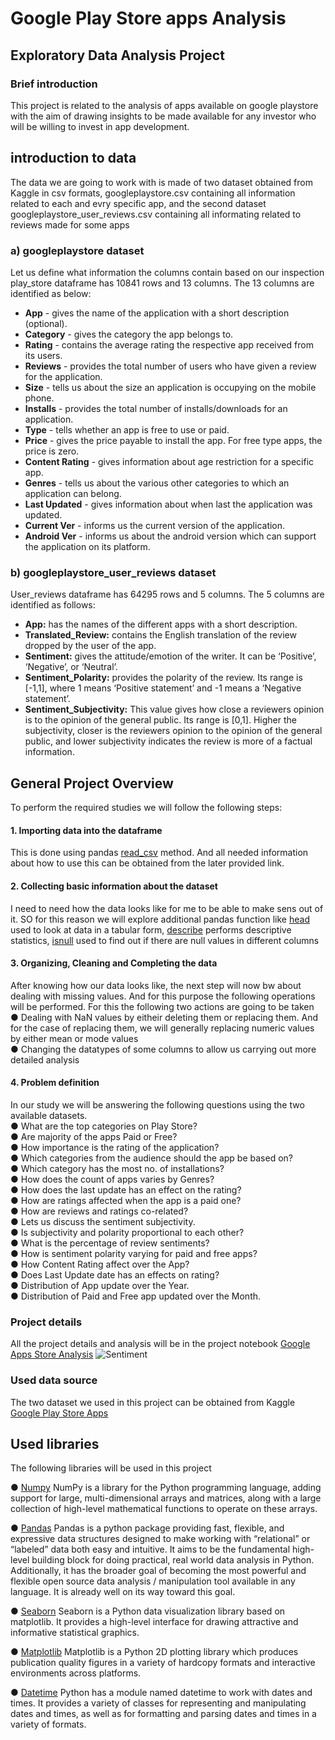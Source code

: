 
# Google Play Store apps Analysis
## Exploratory Data Analysis Project
### Brief introduction
This project is related to the analysis of apps available on google playstore with the aim of drawing insights to be made available for any investor who will be willing to invest in app development.

## introduction to data
The data we are going to work with is made of two dataset obtained from Kaggle in csv formats, googleplaystore.csv containing all information related to each and evry specific app, and the second dataset googleplaystore_user_reviews.csv containing all informating related to reviews made for some apps

### a) googleplaystore dataset

Let us define what information the columns contain based on our inspection play_store dataframe has 10841 rows and 13 columns. The 13 columns are identified as below:
* **App** - gives the name of the application with a short description (optional).
* **Category** - gives the category the app belongs to.
* **Rating** - contains the average rating the respective app received from its users.
* **Reviews** - provides the total number of users who have given a review for the application.
* **Size** - tells us about the size an application is occupying on the mobile phone.
* **Installs** - provides the total number of installs/downloads for an application.
* **Type** - tells whether an app is free to use or paid.
* **Price** - gives the price payable to install the app. For free type apps, the price is zero.
* **Content Rating** - gives information about age restriction for a specific app.
* **Genres** - tells us about the various other categories to which an application can belong.
* **Last Updated** - gives information about  when last the application was updated.
* **Current Ver** - informs us the current version of the application.
* **Android Ver** - informs us about the android version which can support the application on its platform.

### b) googleplaystore_user_reviews dataset

User_reviews dataframe has 64295 rows and 5 columns. The 5 columns are identified as follows:

* **App:** has the names of the different apps with a short description.
* **Translated_Review:** contains the English translation of the review dropped by the user of the app.
* **Sentiment:** gives the attitude/emotion of the writer. It can be ‘Positive’, ‘Negative’, or ‘Neutral’.
* **Sentiment_Polarity:** provides the polarity of the review. Its range is [-1,1], where 1 means ‘Positive statement’ and -1 means a ‘Negative statement’.
* **Sentiment_Subjectivity:** This value gives how close a reviewers opinion is to the opinion of the general public. Its range is [0,1]. Higher the subjectivity, closer is the reviewers opinion to the opinion of the general public, and lower subjectivity indicates the review is more of a factual information.

## General Project Overview
To perform the required studies we will follow the following steps:

#### 1. Importing data into the dataframe
This is done using pandas [read_csv](https://pandas.pydata.org/pandas-docs/stable/generated/pandas.read_csv.html) method. And all needed information about how to use this can be obtained from the later provided link.
#### 2. Collecting basic information about the dataset
I need to need how the data looks like for me to be able to make sens out of it. SO for this reason we will explore additional pandas function like [head](https://pandas.pydata.org/pandas-docs/stable/generated/pandas.DataFrame.head.html) used to look at data in a tabular form, [describe](https://pandas.pydata.org/pandas-docs/stable/generated/pandas.DataFrame.describe.html) performs descriptive statistics, [isnull](https://pandas.pydata.org/pandas-docs/stable/generated/pandas.DataFrame.isnull.html) used to find out if there are null values in different columns
#### 3. Organizing, Cleaning and Completing the data
After knowing how our data looks like, the next step will now bw about dealing with missing values. And for this purpose the following operations will be performed. For this the following two actions are going to be taken\
 ● Dealing with NaN values by eitheir deleting them or replacing them. And for the case of replacing them, we will generally replacing numeric values by either mean or mode values\
 ● Changing the datatypes of some columns to allow us carrying out more detailed analysis 

#### 4. Problem definition
In our study we will be answering the following questions using the two available datasets.\
 ● What are the top categories on Play Store?\
 ● Are majority of the apps Paid or Free?\
 ● How importance is the rating of the application?\
 ● Which categories from the audience should the app be based on?\
 ● Which category has the most no. of installations?\
 ● How does the count of apps varies by Genres?\
 ● How does the last update has an effect on the rating?\
 ● How are ratings affected when the app is a paid one?\
 ● How are reviews and ratings co-related?\
 ● Lets us discuss the sentiment subjectivity.\
 ● Is subjectivity and polarity proportional to each other?\
 ● What is the percentage of review sentiments?\
 ● How is sentiment polarity varying for paid and free apps?\
 ● How Content Rating affect over the App?\
 ● Does Last Update date has an effects on rating?\
 ● Distribution of App update over the Year.\
 ● Distribution of Paid and Free app updated over the Month.


### Project details
All the project details and analysis will be in the project notebook [Google Apps Store Analysis](https://github.com/JulienAganze/EDA_Google_Play_Store_Apps/blob/master/Play_Store_Apps_analysis.ipynb)
![Sentiment](https://github.com/JulienAganze/EDA_Google_Play_Store_Apps/blob/master/Sentiment.png)
### Used data source
The two dataset we used in this project can be obtained from Kaggle [Google Play Store Apps](https://www.kaggle.com/datasets/lava18/google-play-store-apps?datasetId=49864)

## Used libraries
The following libraries will be used in this project

● [Numpy](http://www.numpy.org/)
NumPy is a library for the Python programming language, adding
support for large, multi-dimensional arrays and matrices, along with a
large collection of high-level mathematical functions to operate on
these arrays.

● [Pandas](https://pandas.pydata.org/)
Pandas is a python package providing fast, flexible, and expressive
data structures designed to make working with “relational” or “labeled”
data both easy and intuitive. It aims to be the fundamental high-level
building block for doing practical, real world data analysis in Python.
Additionally, it has the broader goal of becoming the most powerful and
flexible open source data analysis / manipulation tool available in any
language. It is already well on its way toward this goal.

● [Seaborn](https://seaborn.pydata.org/)
Seaborn is a Python data visualization library based on matplotlib. It
provides a high-level interface for drawing attractive and informative
statistical graphics.

● [Matplotlib](https://matplotlib.org/)
Matplotlib is a Python 2D plotting library which produces publication
quality figures in a variety of hardcopy formats and interactive
environments across platforms.

● [Datetime](https://www.programiz.com/python-programming/datetime)
Python has a module named datetime to work with dates and times.
It provides a variety of classes for representing and manipulating dates and times, as well as for formatting and parsing dates and times in a variety of formats.
